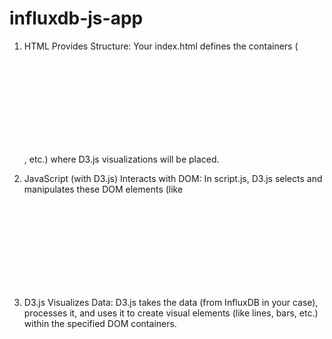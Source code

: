 # influxdb-js-app

1. HTML Provides Structure: Your index.html defines the containers (<svg>, <div>, etc.) where D3.js visualizations will be placed.

2. JavaScript (with D3.js) Interacts with DOM: In script.js, D3.js selects and manipulates these DOM elements (like <svg> tags) to insert dynamic visual elements based on data.

3. D3.js Visualizes Data: D3.js takes the data (from InfluxDB in your case), processes it, and uses it to create visual elements (like lines, bars, etc.) within the specified DOM containers.
